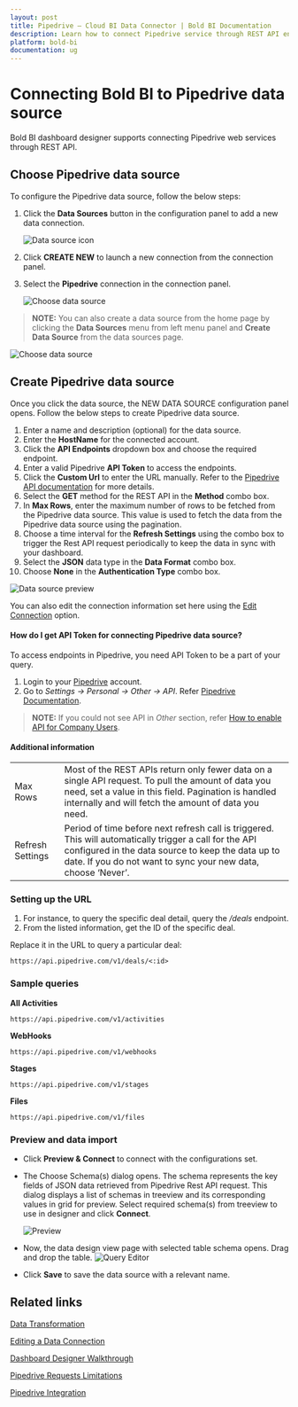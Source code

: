 ```yaml
---
layout: post
title: Pipedrive – Cloud BI Data Connector | Bold BI Documentation
description: Learn how to connect Pipedrive service through REST API endpoint with Bold BI Cloud and create data source.
platform: bold-bi
documentation: ug
---
```


# Connecting Bold BI to Pipedrive data source
Bold BI dashboard designer supports connecting Pipedrive web services through REST API. 

## Choose Pipedrive data source
To configure the Pipedrive data source, follow the below steps:
1. Click the **Data Sources** button in the configuration panel to add a new data connection.

   ![Data source icon](/static/assets/cloud/working-with-datasource/data-connectors/images/common/DataSourcesIcon.png)

2. Click **CREATE NEW** to launch a new connection from the connection panel.
3. Select the **Pipedrive** connection in the connection panel.

   ![Choose data source](/static/assets/cloud/working-with-datasource/data-connectors/images/Pipedrive/ChooseDS.png)

> **NOTE:**  You can also create a data source from the home page by clicking the **Data Sources** menu from left menu panel and **Create Data Source** from the data sources page.

   ![Choose data source](/static/assets/cloud/working-with-datasource/data-connectors/images/Pipedrive/ChooseDS_server.png)


## Create Pipedrive data source
Once you click the data source, the NEW DATA SOURCE configuration panel opens. Follow the below steps to create Pipedrive data source.
1. Enter a name and description (optional) for the data source.
2. Enter the **HostName** for the connected account.
3. Click the **API Endpoints** dropdown box and choose the required endpoint.
4. Enter a valid Pipedrive **API Token** to access the endpoints.
5. Click the **Custom Url** to enter the URL manually. Refer to the [Pipedrive API documentation](https://app.pipelinedeals.com/api/docs) for more details. 
6. Select the **GET** method for the REST API in the **Method** combo box.
7. In **Max Rows**, enter the maximum number of rows to be fetched from the Pipedrive data source. This value is used to fetch the data from the Pipedrive data source using the pagination.
8. Choose a time interval for the **Refresh Settings** using the combo box to trigger the Rest API request periodically to keep the data in sync with your dashboard.  
9. Select the **JSON** data type in the **Data Format** combo box.
10. Choose **None** in the **Authentication Type** combo box.

![Data source preview](/static/assets/cloud/working-with-datasource/data-connectors/images/Pipedrive/DataSourcesView.png)

You can also edit the connection information set here using the [Edit Connection](/cloud-bi/working-with-data-source/editing-a-data-connection/) option.

#### How do I get API Token for connecting Pipedrive data source?
To access endpoints in Pipedrive, you need API Token to be a part of your query.
1. Login to your [Pipedrive](https://www.pipedrive.com/) account.
2. Go to *Settings -> Personal -> Other -> API*. Refer [Pipedrive Documentation](https://pipedrive.readme.io/docs/how-to-find-the-api-token).

> **NOTE:**  If you could not see API in *Other* section, refer [How to enable API for Company Users](https://pipedrive.readme.io/docs/enabling-api-for-company-users).

#### Additional information
<table width="600">
<tr>
<td>
Max Rows
</td>
<td>
Most of the REST APIs return only fewer data on a single API request. To pull the amount of data you need, set a value in this field.  
Pagination is handled internally and will fetch the amount of data you need.
</td>
</tr>
<tr>
<td>
Refresh Settings
</td>
<td>
Period of time before next refresh call is triggered. This will automatically trigger a call for the API configured in the data source to keep the data up to date. If you do not want to sync your new data, choose ‘Never’.
</td>
</tr>
</table>

### Setting up the URL

1. For instance, to query the specific deal detail, query the <i>/deals</i> endpoint.
2. From the listed information, get the ID of the specific deal.

Replace it in the URL to query a particular deal:

`https://api.pipedrive.com/v1/deals/<:id>`   

### Sample queries
**All Activities**

`https://api.pipedrive.com/v1/activities`
 
**WebHooks**

`https://api.pipedrive.com/v1/webhooks`

**Stages**

`https://api.pipedrive.com/v1/stages`

**Files**

`https://api.pipedrive.com/v1/files`

### Preview and data import
* Click **Preview & Connect** to connect with the configurations set.
* The Choose Schema(s) dialog opens. The schema represents the key fields of JSON data retrieved from Pipedrive Rest API request. This dialog displays a list of schemas in treeview and its corresponding values in grid for preview. Select required schema(s) from treeview to use in designer and click **Connect**.

   ![Preview](/static/assets/cloud/working-with-datasource/data-connectors/images/common/Preview.png)

* Now, the data design view page with selected table schema opens. Drag and drop the table.
   ![Query Editor](/static/assets/cloud/working-with-datasource/data-connectors/images/common/QueryEditor.png)

* Click **Save** to save the data source with a relevant name.

## Related links
[Data Transformation](/cloud-bi/working-with-data-source/transforming-data/joining-table/)

[Editing a Data Connection](/cloud-bi/working-with-data-source/editing-a-data-connection/)   

[Dashboard Designer Walkthrough](/cloud-bi/getting-started/quick-start/)

[Pipedrive Requests Limitations](https://pipedrive.readme.io/docs/core-api-concepts-rate-limiting)

[Pipedrive Integration](https://www.boldbi.com/integrations/pipedrive?utm_source=syncfusion&utm_medium=documentation&utm_campaign=boldbipipedriveintegration)